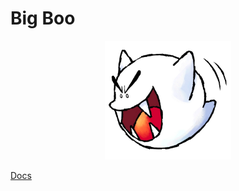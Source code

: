 # Big Boo

<p align="center">
    <img src="./logo.png" width="40%">
</p>


[Docs](https://cronokirby.github.io/big-boo)
